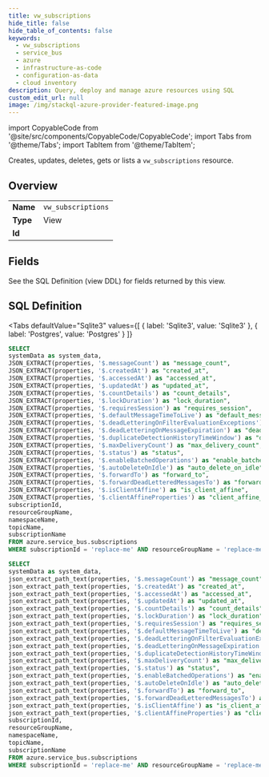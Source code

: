 ```yaml
--- 
title: vw_subscriptions
hide_title: false
hide_table_of_contents: false
keywords:
  - vw_subscriptions
  - service_bus
  - azure
  - infrastructure-as-code
  - configuration-as-data
  - cloud inventory
description: Query, deploy and manage azure resources using SQL
custom_edit_url: null
image: /img/stackql-azure-provider-featured-image.png
---
```


import CopyableCode from '@site/src/components/CopyableCode/CopyableCode';
import Tabs from '@theme/Tabs';
import TabItem from '@theme/TabItem';

Creates, updates, deletes, gets or lists a <code>vw_subscriptions</code> resource.

## Overview
<table><tbody>
<tr><td><b>Name</b></td><td><code>vw_subscriptions</code></td></tr>
<tr><td><b>Type</b></td><td>View</td></tr>
<tr><td><b>Id</b></td><td><CopyableCode code="azure.service_bus.vw_subscriptions" /></td></tr>
</tbody></table>

## Fields

See the SQL Definition (view DDL) for fields returned by this view.

## SQL Definition

<Tabs
defaultValue="Sqlite3"
values={[
{ label: 'Sqlite3', value: 'Sqlite3' },
{ label: 'Postgres', value: 'Postgres' }
]}
>
<TabItem value="Sqlite3">

```sql
SELECT
systemData as system_data,
JSON_EXTRACT(properties, '$.messageCount') as "message_count",
JSON_EXTRACT(properties, '$.createdAt') as "created_at",
JSON_EXTRACT(properties, '$.accessedAt') as "accessed_at",
JSON_EXTRACT(properties, '$.updatedAt') as "updated_at",
JSON_EXTRACT(properties, '$.countDetails') as "count_details",
JSON_EXTRACT(properties, '$.lockDuration') as "lock_duration",
JSON_EXTRACT(properties, '$.requiresSession') as "requires_session",
JSON_EXTRACT(properties, '$.defaultMessageTimeToLive') as "default_message_time_to_live",
JSON_EXTRACT(properties, '$.deadLetteringOnFilterEvaluationExceptions') as "dead_lettering_on_filter_evaluation_exceptions",
JSON_EXTRACT(properties, '$.deadLetteringOnMessageExpiration') as "dead_lettering_on_message_expiration",
JSON_EXTRACT(properties, '$.duplicateDetectionHistoryTimeWindow') as "duplicate_detection_history_time_window",
JSON_EXTRACT(properties, '$.maxDeliveryCount') as "max_delivery_count",
JSON_EXTRACT(properties, '$.status') as "status",
JSON_EXTRACT(properties, '$.enableBatchedOperations') as "enable_batched_operations",
JSON_EXTRACT(properties, '$.autoDeleteOnIdle') as "auto_delete_on_idle",
JSON_EXTRACT(properties, '$.forwardTo') as "forward_to",
JSON_EXTRACT(properties, '$.forwardDeadLetteredMessagesTo') as "forward_dead_lettered_messages_to",
JSON_EXTRACT(properties, '$.isClientAffine') as "is_client_affine",
JSON_EXTRACT(properties, '$.clientAffineProperties') as "client_affine_properties",
subscriptionId,
resourceGroupName,
namespaceName,
topicName,
subscriptionName
FROM azure.service_bus.subscriptions
WHERE subscriptionId = 'replace-me' AND resourceGroupName = 'replace-me' AND namespaceName = 'replace-me' AND topicName = 'replace-me';
```

</TabItem>
<TabItem value="Postgres">

```sql
SELECT
systemData as system_data,
json_extract_path_text(properties, '$.messageCount') as "message_count",
json_extract_path_text(properties, '$.createdAt') as "created_at",
json_extract_path_text(properties, '$.accessedAt') as "accessed_at",
json_extract_path_text(properties, '$.updatedAt') as "updated_at",
json_extract_path_text(properties, '$.countDetails') as "count_details",
json_extract_path_text(properties, '$.lockDuration') as "lock_duration",
json_extract_path_text(properties, '$.requiresSession') as "requires_session",
json_extract_path_text(properties, '$.defaultMessageTimeToLive') as "default_message_time_to_live",
json_extract_path_text(properties, '$.deadLetteringOnFilterEvaluationExceptions') as "dead_lettering_on_filter_evaluation_exceptions",
json_extract_path_text(properties, '$.deadLetteringOnMessageExpiration') as "dead_lettering_on_message_expiration",
json_extract_path_text(properties, '$.duplicateDetectionHistoryTimeWindow') as "duplicate_detection_history_time_window",
json_extract_path_text(properties, '$.maxDeliveryCount') as "max_delivery_count",
json_extract_path_text(properties, '$.status') as "status",
json_extract_path_text(properties, '$.enableBatchedOperations') as "enable_batched_operations",
json_extract_path_text(properties, '$.autoDeleteOnIdle') as "auto_delete_on_idle",
json_extract_path_text(properties, '$.forwardTo') as "forward_to",
json_extract_path_text(properties, '$.forwardDeadLetteredMessagesTo') as "forward_dead_lettered_messages_to",
json_extract_path_text(properties, '$.isClientAffine') as "is_client_affine",
json_extract_path_text(properties, '$.clientAffineProperties') as "client_affine_properties",
subscriptionId,
resourceGroupName,
namespaceName,
topicName,
subscriptionName
FROM azure.service_bus.subscriptions
WHERE subscriptionId = 'replace-me' AND resourceGroupName = 'replace-me' AND namespaceName = 'replace-me' AND topicName = 'replace-me';
```

</TabItem>
</Tabs>
